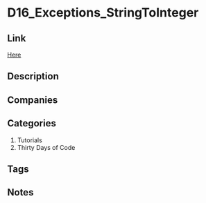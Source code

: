 # D16_Exceptions_StringToInteger

## Link

[Here](https://www.hackerrank.com/challenges/30-exceptions-string-to-integer)

## Description

## Companies

## Categories

1. Tutorials
1. Thirty Days of Code

## Tags

## Notes